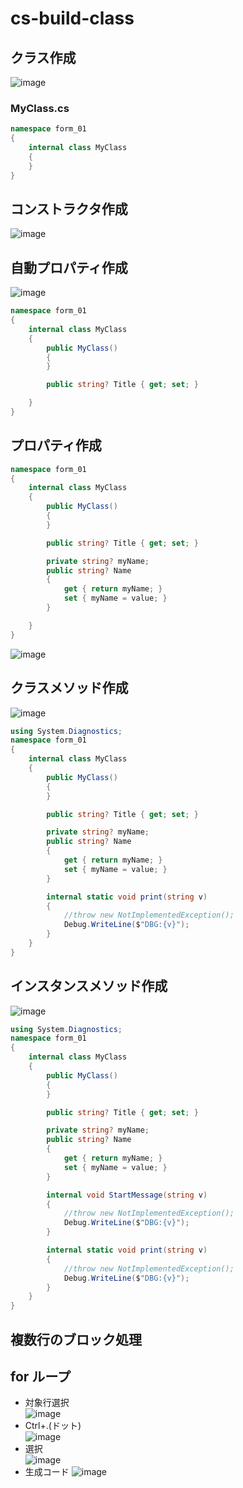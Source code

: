 # cs-build-class

## クラス作成
![image](https://user-images.githubusercontent.com/1501327/184286070-e1ec5188-7e78-49d7-a6f9-ac0a36b0c2c5.png)

### MyClass.cs
```cs
namespace form_01
{
    internal class MyClass
    {
    }
}
```

## コンストラクタ作成
![image](https://user-images.githubusercontent.com/1501327/184286277-013d7bf1-b858-4814-8aca-f0ca73202b15.png)

## 自動プロパティ作成
![image](https://user-images.githubusercontent.com/1501327/184286512-4eee171d-7530-4887-8cf3-be83329fbbdb.png)

```cs
namespace form_01
{
    internal class MyClass
    {
        public MyClass()
        {
        }

        public string? Title { get; set; }

    }
}
```

## プロパティ作成

```cs
namespace form_01
{
    internal class MyClass
    {
        public MyClass()
        {
        }

        public string? Title { get; set; }

        private string? myName;
        public string? Name
        {
            get { return myName; }
            set { myName = value; }
        }

    }
}
```
![image](https://user-images.githubusercontent.com/1501327/184286840-f0064165-2462-4684-8253-5dd3322646ff.png)

## クラスメソッド作成
![image](https://user-images.githubusercontent.com/1501327/184287460-eab98f10-10e8-41f4-b403-644535b3c46f.png)
```cs
using System.Diagnostics;
namespace form_01
{
    internal class MyClass
    {
        public MyClass()
        {
        }

        public string? Title { get; set; }

        private string? myName;
        public string? Name
        {
            get { return myName; }
            set { myName = value; }
        }

        internal static void print(string v)
        {
            //throw new NotImplementedException();
            Debug.WriteLine($"DBG:{v}");
        }
    }
}
```

## インスタンスメソッド作成
![image](https://user-images.githubusercontent.com/1501327/184288808-d0a7cbaa-0417-450c-83ae-8439fbceb769.png)
```cs
using System.Diagnostics;
namespace form_01
{
    internal class MyClass
    {
        public MyClass()
        {
        }

        public string? Title { get; set; }

        private string? myName;
        public string? Name
        {
            get { return myName; }
            set { myName = value; }
        }

        internal void StartMessage(string v)
        {
            //throw new NotImplementedException();
            Debug.WriteLine($"DBG:{v}");
        }

        internal static void print(string v)
        {
            //throw new NotImplementedException();
            Debug.WriteLine($"DBG:{v}");
        }
    }
}
```

## 複数行のブロック処理
## for ループ
- 対象行選択\
    ![image](https://user-images.githubusercontent.com/1501327/184294491-a8e99c68-ea5d-4b04-be31-0a59fbd6b002.png)
- Ctrl+.(ドット)\
    ![image](https://user-images.githubusercontent.com/1501327/184294606-5489ef89-1038-41d3-a753-45e681419a34.png)
- 選択\
    ![image](https://user-images.githubusercontent.com/1501327/184294700-458e9c19-51a1-436b-8fe7-889cafb4dc7b.png)
- 生成コード
    ![image](https://user-images.githubusercontent.com/1501327/184294844-bd23f85b-f12a-4d3c-89d6-719a499e7577.png)
